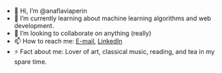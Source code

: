 - 👋 Hi, I’m @anaflaviaperin
- 🌱 I’m currently learning about machine learning algorithms and web development.
- 💞️ I’m looking to collaborate on anything (really)
- 📫 How to reach me: [E-mail](mailto:anaflavia_perin@hotmail.com), [LinkedIn](https://www.linkedin.com/in/anaflaviaperin/)
- ⚡ Fact about me: Lover of art, classical music, reading, and tea in my spare time.
